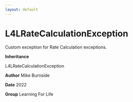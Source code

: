 ```yaml
---
layout: default
---
```

# L4LRateCalculationException

Custom exception for Rate Calculation exceptions.


**Inheritance**

L4LRateCalculationException


**Author** Mike Burnside


**Date** 2022


**Group** Learning For Life

